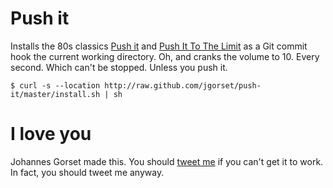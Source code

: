 # Push it

Installs the 80s classics [Push it](http://www.youtube.com/watch?v=YleXlgHI1oM) and
[Push It To The Limit](https://www.youtube.com/watch?v=KO2VIuDHzxM) as a Git commit hook the
current working directory. Oh, and cranks the volume to 10. Every second. Which can't be stopped.
Unless you push it.

    $ curl -s --location http://raw.github.com/jgorset/push-it/master/install.sh | sh

# I love you

Johannes Gorset made this. You should [tweet me](http://twitter.com/jgorset>) if you can't get it
to work. In fact, you should tweet me anyway.
